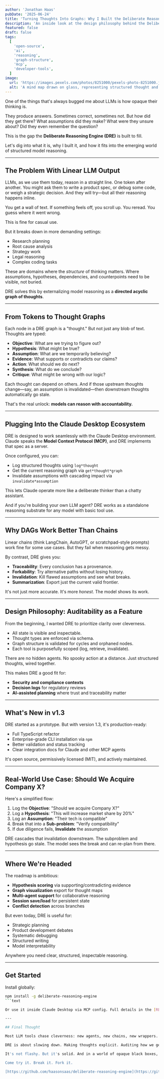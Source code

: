 ```yaml
---
author: 'Jonathan Haas'
pubDate: '2025-06-24'
title: 'Turning Thoughts Into Graphs: Why I Built the Deliberate Reasoning Engine'
description: 'An inside look at the design philosophy behind the Deliberate Reasoning Engine, a structured thought graph for large language models—and how it changes the game for AI reasoning transparency.'
featured: false
draft: false
tags:
  [
    'open-source',
    'ai',
    'reasoning',
    'graph-structure',
    'mcp',
    'developer-tools',
  ]
image:
  url: 'https://images.pexels.com/photos/8251000/pexels-photo-8251000.jpeg?auto=compress&cs=tinysrgb&w=1260&h=750&dpr=2'
  alt: 'A mind map drawn on glass, representing structured thought and graph-based reasoning'
---
```


One of the things that's always bugged me about LLMs is how opaque their thinking is.

They produce answers. Sometimes correct, sometimes not. But how did they get there? What assumptions did they make? What were they unsure about? Did they even remember the question?

This is the gap the **Deliberate Reasoning Engine (DRE)** is built to fill.

Let's dig into what it is, why I built it, and how it fits into the emerging world of structured model reasoning.

---

## The Problem With Linear LLM Output

LLMs, as we use them today, reason in a straight line. One token after another. You might ask them to write a product spec, or debug some code, or weigh a strategic decision. And they will try—but all their reasoning happens inline.

You get a wall of text. If something feels off, you scroll up. You reread. You guess where it went wrong.

This is fine for casual use.

But it breaks down in more demanding settings:

- Research planning
- Root cause analysis
- Strategy work
- Legal reasoning
- Complex coding tasks

These are domains where the _structure_ of thinking matters. Where assumptions, hypotheses, dependencies, and counterpoints need to be visible, not buried.

DRE solves this by externalizing model reasoning as a **directed acyclic graph of thoughts**.

---

## From Tokens to Thought Graphs

Each node in a DRE graph is a "thought." But not just any blob of text. Thoughts are typed:

- **Objective**: What are we trying to figure out?
- **Hypothesis**: What might be true?
- **Assumption**: What are we temporarily believing?
- **Evidence**: What supports or contradicts our claims?
- **Action**: What should we do next?
- **Synthesis**: What do we conclude?
- **Critique**: What might be wrong with our logic?

Each thought can depend on others. And if those upstream thoughts change—say, an assumption is invalidated—then downstream thoughts automatically go stale.

That's the real unlock: **models can reason with accountability.**

---

## Plugging Into the Claude Desktop Ecosystem

DRE is designed to work seamlessly with the Claude Desktop environment. Claude speaks the **Model Context Protocol (MCP)**, and DRE implements that spec as a server.

Once configured, you can:

- Log structured thoughts using `log*thought`
- Get the current reasoning graph via `get*thought*graph`
- Invalidate assumptions with cascading impact via `invalidate*assumption`

This lets Claude operate more like a deliberate thinker than a chatty assistant.

And if you're building your own LLM agent? DRE works as a standalone reasoning substrate for any model with basic tool use.

---

## Why DAGs Work Better Than Chains

Linear chains (think LangChain, AutoGPT, or scratchpad-style prompts) work fine for some use cases. But they fail when reasoning gets messy.

By contrast, DRE gives you:

- **Traceability**: Every conclusion has a provenance.
- **Forkability**: Try alternative paths without losing history.
- **Invalidation**: Kill flawed assumptions and see what breaks.
- **Summarization**: Export just the current valid frontier.

It's not just more accurate. It's more _honest_. The model shows its work.

---

## Design Philosophy: Auditability as a Feature

From the beginning, I wanted DRE to prioritize clarity over cleverness.

- All state is visible and inspectable.
- Thought types are enforced via schema.
- Graph structure is validated for cycles and orphaned nodes.
- Each tool is purposefully scoped (log, retrieve, invalidate).

There are no hidden agents. No spooky action at a distance. Just structured thoughts, wired together.

This makes DRE a good fit for:

- **Security and compliance contexts**
- **Decision logs** for regulatory reviews
- **AI-assisted planning** where trust and traceability matter

---

## What's New in v1.3

DRE started as a prototype. But with version 1.3, it's production-ready:

- Full TypeScript refactor
- Enterprise-grade CLI installation via `npm`
- Better validation and status tracking
- Clear integration docs for Claude and other MCP agents

It's open source, permissively licensed (MIT), and actively maintained.

---

## Real-World Use Case: Should We Acquire Company X?

Here's a simplified flow:

1. Log the **Objective**: "Should we acquire Company X?"
1. Log a **Hypothesis**: "This will increase market share by 20%"
1. Log an **Assumption**: "Their tech is compatible"
1. Break that into a **Sub-problem**: "Verify compatibility"
1. If due diligence fails, **Invalidate** the assumption

DRE cascades that invalidation downstream. The subproblem and hypothesis go stale. The model sees the break and can re-plan from there.

---

## Where We're Headed

The roadmap is ambitious:

- **Hypothesis scoring** via supporting/contradicting evidence
- **Graph visualization** export for thought maps
- **Multi-agent support** for collaborative reasoning
- **Session save/load** for persistent state
- **Conflict detection** across branches

But even today, DRE is useful for:

- Strategic planning
- Product development debates
- Systematic debugging
- Structured writing
- Model interpretability

Anywhere you need clear, structured, inspectable reasoning.

---

## Get Started

Install globally:

````bash
npm install -g deliberate-reasoning-engine
```text

Or use it inside Claude Desktop via MCP config. Full details in the [README](https://github.com/haasonsaas/deliberate-reasoning-engine).

---

## Final Thought

Most LLM tools chase cleverness: new agents, new chains, new wrappers.

DRE is about slowing down. Making thoughts explicit. Auditing how we get from question to conclusion.

It's not flashy. But it's solid. And in a world of opaque black boxes, that's the kind of software I want to use—and build.

Come try it. Break it. Fork it.

[https://github.com/haasonsaas/deliberate-reasoning-engine](https://github.com/haasonsaas/deliberate-reasoning-engine)
````
